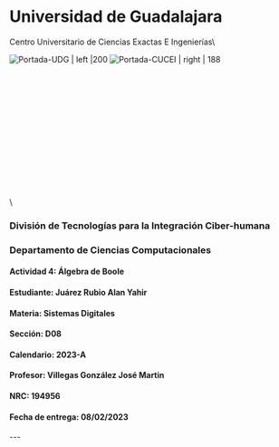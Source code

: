 # Universidad de Guadalajara

Centro Universitario de Ciencias Exactas E Ingenierías\



![Portada-UDG | left |200](../../Sistemas%20Digitales/Tareas/Attachments/Images/Portada-UDG.jpeg) ![Portada-CUCEI | right | 188](../../Sistemas%20Digitales/Tareas/Attachments/Images/Portada-CUCEI.jpeg)

\
\
\
\
\
\
\
\
\
\
\
\
\
\


### División de Tecnologías para la Integración Ciber-humana

### Departamento de Ciencias Computacionales

#### Actividad 4: Álgebra de Boole

#### Estudiante: Juárez Rubio Alan Yahir

#### Materia: Sistemas Digitales

#### Sección: D08

#### Calendario: 2023-A

#### Profesor: Villegas González José Martin

#### NRC: 194956

#### Fecha de entrega: 08/02/2023

\---

